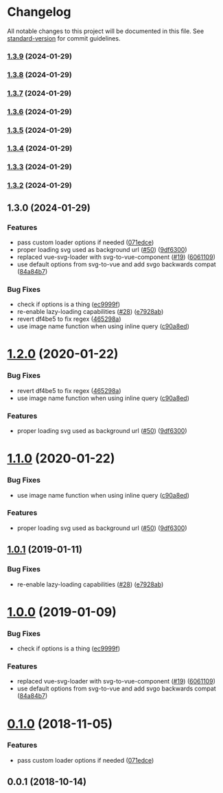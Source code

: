 # Changelog

All notable changes to this project will be documented in this file. See [standard-version](https://github.com/conventional-changelog/standard-version) for commit guidelines.

### [1.3.9](https://github.com/Two-Faces/nuxt-svg-loader/compare/v1.3.8...v1.3.9) (2024-01-29)

### [1.3.8](https://github.com/Two-Faces/nuxt-svg-loader/compare/v1.3.7...v1.3.8) (2024-01-29)

### [1.3.7](https://github.com/Two-Faces/nuxt-svg-loader/compare/v1.3.6...v1.3.7) (2024-01-29)

### [1.3.6](https://github.com/Two-Faces/nuxt-svg-loader/compare/v1.3.5...v1.3.6) (2024-01-29)

### [1.3.5](https://github.com/Two-Faces/nuxt-svg-loader/compare/v1.3.4...v1.3.5) (2024-01-29)

### [1.3.4](https://github.com/Two-Faces/nuxt-svg-loader/compare/v1.3.3...v1.3.4) (2024-01-29)

### [1.3.3](https://github.com/Two-Faces/nuxt-svg-loader/compare/v1.3.2...v1.3.3) (2024-01-29)

### [1.3.2](https://github.com/Two-Faces/nuxt-svg-loader/compare/v1.3.0...v1.3.2) (2024-01-29)

## 1.3.0 (2024-01-29)


### Features

* pass custom loader options if needed ([071edce](https://github.com/Two-Faces/nuxt-svg-loader/commit/071edcec2c2371510dd7c2724110ab021eddd037))
* proper loading svg used as background url ([#50](https://github.com/Two-Faces/nuxt-svg-loader/issues/50)) ([9df6300](https://github.com/Two-Faces/nuxt-svg-loader/commit/9df630024f20f07b7ec302169617976a77ffa67a))
* replaced vue-svg-loader with svg-to-vue-component ([#19](https://github.com/Two-Faces/nuxt-svg-loader/issues/19)) ([6061109](https://github.com/Two-Faces/nuxt-svg-loader/commit/606110939246b3c19ca9922462b76427eba48f9f))
* use default options from svg-to-vue and add svgo backwards compat ([84a84b7](https://github.com/Two-Faces/nuxt-svg-loader/commit/84a84b744da46154f7e51adc40ea74ecb01e3f9b))


### Bug Fixes

* check if options is a thing ([ec9999f](https://github.com/Two-Faces/nuxt-svg-loader/commit/ec9999f05146071ba3bfc291c943ed4eb109dce5))
* re-enable lazy-loading capabilities ([#28](https://github.com/Two-Faces/nuxt-svg-loader/issues/28)) ([e7928ab](https://github.com/Two-Faces/nuxt-svg-loader/commit/e7928ab7e11c96c6838f44137b0f232509f1a301))
* revert df4be5 to fix regex ([465298a](https://github.com/Two-Faces/nuxt-svg-loader/commit/465298a66565c72dcdace693fe6a68ed6f960baf))
* use image name function when using inline query ([c90a8ed](https://github.com/Two-Faces/nuxt-svg-loader/commit/c90a8ed33d0ef17534d56a852975a1abbbe0902d))

<a name="1.2.0"></a>
# [1.2.0](https://github.com/Developmint/nuxt-svg-loader/compare/v1.0.1...v1.2.0) (2020-01-22)


### Bug Fixes

* revert df4be5 to fix regex ([465298a](https://github.com/Developmint/nuxt-svg-loader/commit/465298a))
* use image name function when using inline query ([c90a8ed](https://github.com/Developmint/nuxt-svg-loader/commit/c90a8ed))


### Features

* proper loading svg used as background url ([#50](https://github.com/Developmint/nuxt-svg-loader/issues/50)) ([9df6300](https://github.com/Developmint/nuxt-svg-loader/commit/9df6300))



<a name="1.1.0"></a>
# [1.1.0](https://github.com/Developmint/nuxt-svg-loader/compare/v1.0.1...v1.1.0) (2020-01-22)


### Bug Fixes

* use image name function when using inline query ([c90a8ed](https://github.com/Developmint/nuxt-svg-loader/commit/c90a8ed))


### Features

* proper loading svg used as background url ([#50](https://github.com/Developmint/nuxt-svg-loader/issues/50)) ([9df6300](https://github.com/Developmint/nuxt-svg-loader/commit/9df6300))



<a name="1.0.1"></a>
## [1.0.1](https://github.com/Developmint/nuxt-svg-loader/compare/v1.0.0...v1.0.1) (2019-01-11)


### Bug Fixes

* re-enable lazy-loading capabilities ([#28](https://github.com/Developmint/nuxt-svg-loader/issues/28)) ([e7928ab](https://github.com/Developmint/nuxt-svg-loader/commit/e7928ab))



<a name="1.0.0"></a>
# [1.0.0](https://github.com/Developmint/nuxt-svg-loader/compare/v0.1.0...v1.0.0) (2019-01-09)


### Bug Fixes

* check if options is a thing ([ec9999f](https://github.com/Developmint/nuxt-svg-loader/commit/ec9999f))


### Features

* replaced vue-svg-loader with svg-to-vue-component ([#19](https://github.com/Developmint/nuxt-svg-loader/issues/19)) ([6061109](https://github.com/Developmint/nuxt-svg-loader/commit/6061109))
* use default options from svg-to-vue and add svgo backwards compat ([84a84b7](https://github.com/Developmint/nuxt-svg-loader/commit/84a84b7))



<a name="0.1.0"></a>
# [0.1.0](https://github.com/Developmint/nuxt-svg-loader/compare/v0.0.1...v0.1.0) (2018-11-05)


### Features

* pass custom loader options if needed ([071edce](https://github.com/Developmint/nuxt-svg-loader/commit/071edce))



<a name="0.0.1"></a>
## 0.0.1 (2018-10-14)
